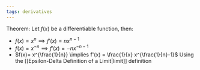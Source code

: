 ```yaml
---
tags: derivatives
---
```

Theorem: Let $f(x)$ be a differentiable function, then:
- $f(x) = x^{n} \implies f'(x) = nx^{n-1}$
- $f(x)= x^{-n}\implies f'(x) = -nx^{-n-1}$
- $f(x)= x^{\frac{1}{n}} \implies f'(x) = \frac{1}{x} x^{\frac{1}{n}-1}$
Using the [[Epsilon-Delta Definition of a Limit|limit]] definition 